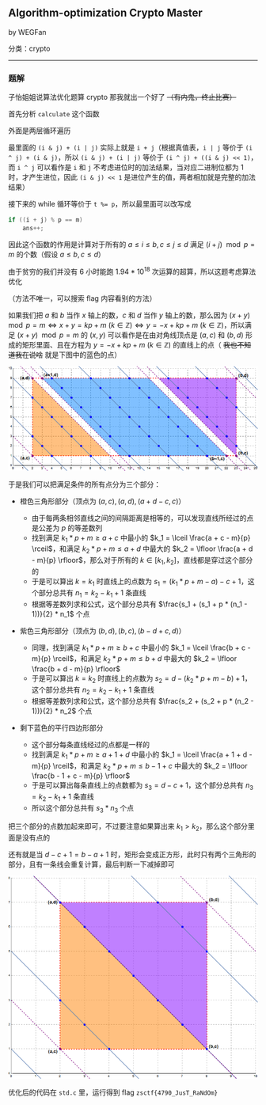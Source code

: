 ## Algorithm-optimization Crypto Master

by WEGFan

分类：crypto

---

### 题解

子怡姐姐说算法优化题算 crypto 那我就出一个好了 ~~（有内鬼，终止比赛）~~

首先分析 `calculate` 这个函数

外面是两层循环遍历

最里面的 `(i & j) + (i | j)` 实际上就是 `i + j`（根据真值表，`i | j` 等价于 `(i ^ j) + (i & j)`，所以 `(i & j) + (i | j)` 等价于 `(i ^ j) + ((i & j) << 1)`，而 `i ^ j` 可以看作是 `i` 和 `j` 不考虑进位时的加法结果，当对应二进制位都为 1 时，才产生进位，因此 `(i & j) << 1` 是进位产生的值，两者相加就是完整的加法结果）

接下来的 while 循环等价于 `t %= p`，所以最里面可以改写成

```cpp
if ((i + j) % p == m)
    ans++;
```

因此这个函数的作用是计算对于所有的 $a \le i \le b, c \le j \le d$ 满足 $(i + j) \mod p = m$ 的个数（假设 $a \le b, c \le d$）

由于贫穷的我们并没有 6 小时能跑 $1.94 * 10 ^ {18}$ 次运算的超算，所以这题考虑算法优化

（方法不唯一，可以搜索 flag 内容看别的方法）

如果我们把 $a$ 和 $b$ 当作 $x$ 轴上的数，$c$ 和 $d$ 当作 $y$ 轴上的数，那么因为 $(x + y) \mod p = m \Leftrightarrow x + y = kp + m \ (k \in \mathbb{Z}) \Leftrightarrow y = -x + kp + m \ (k \in \mathbb{Z})$，所以满足 $(x + y) \mod p = m$ 的 $(x, y)$ 可以看作是在由对角线顶点是 $(a, c)$ 和 $(b, d)$ 形成的矩形里面、且在方程为 $y = -x + kp + m \ (k \in \mathbb{Z})$ 的直线上的点（ ~~我也不知道我在说啥~~ 就是下图中的蓝色的点）

![1](1.png)

于是我们可以把满足条件的所有点分为三个部分：

- 橙色三角形部分（顶点为 $(a, c), (a, d), (a + d - c, c)$）
  - 由于每两条相邻直线之间的间隔距离是相等的，可以发现直线所经过的点是公差为 $p$ 的等差数列
  - 找到满足 $k_1 * p + m \ge a + c$ 中最小的 $k_1 = \lceil \frac{a + c - m}{p} \rceil$，和满足 $k_2 * p + m \le a + d$ 中最大的 $k_2 = \lfloor \frac{a + d - m}{p} \rfloor$，那么对于所有的 $k \in [k_1, k_2]$，直线都是穿过这个部分的
  - 于是可以算出 $k = k_1$ 时直线上的点数为 $s_1 = (k_1 * p + m - a) - c + 1$，这个部分总共有 $n_1 = k_2 - k_1 + 1$ 条直线
  - 根据等差数列求和公式，这个部分总共有 $\frac{s_1 + (s_1 + p * (n_1 - 1))}{2} * n_1$ 个点

- 紫色三角形部分（顶点为 $(b, d), (b, c), (b - d + c, d)$）
  - 同理，找到满足 $k_1 * p + m \ge b + c$ 中最小的 $k_1 = \lceil \frac{b + c - m}{p} \rceil$，和满足 $k_2 * p + m \le b + d$ 中最大的 $k_2 = \lfloor \frac{b + d - m}{p} \rfloor$
  - 于是可以算出 $k = k_2$ 时直线上的点数为 $s_2 = d - (k_2 * p + m - b) + 1$，这个部分总共有 $n_2 = k_2 - k_1 + 1$ 条直线
  - 根据等差数列求和公式，这个部分总共有 $\frac{s_2 + (s_2 + p * (n_2 - 1))}{2} * n_2$ 个点

- 剩下蓝色的平行四边形部分
  - 这个部分每条直线经过的点都是一样的
  - 找到满足 $k_1 * p + m \ge a + 1 + d$ 中最小的 $k_1 = \lceil \frac{a + 1 + d - m}{p} \rceil$，和满足 $k_2 * p + m \le b - 1 + c$ 中最大的 $k_2 = \lfloor \frac{b - 1 + c - m}{p} \rfloor$
  - 于是可以算出每条直线上的点数都为 $s_3 = d - c + 1$，这个部分总共有 $n_3 = k_2 - k_1 + 1$ 条直线
  - 所以这个部分总共有 $s_3 * n_3$ 个点

把三个部分的点数加起来即可，不过要注意如果算出来 $k_1 > k_2$，那么这个部分里面是没有点的

还有就是当 $d - c + 1 = b - a + 1$ 时，矩形会变成正方形，此时只有两个三角形的部分，且有一条线会重复计算，最后判断一下减掉即可

![2](2.png)

优化后的代码在 `std.c` 里，运行得到 flag `zsctf{4790_JusT_RaNdOm}`
